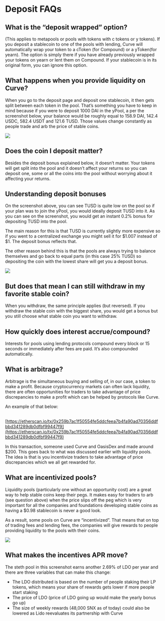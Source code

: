 # Deposit FAQs


## What is the “deposit wrapped” option?

(This applies to metapools or pools with tokens with c tokens or y tokens). If you deposit a stablecoin to one of the pools with lending, Curve will automatically wrap your token to a cToken (for Compound) or a yToken(for yearn). The option is simply there if you have already previously wrapped your tokens on yearn or lent them on Compound. If your stablecoin is in its original form, you can ignore this option.

## What happens when you provide liquidity on Curve?

When you go to the deposit page and deposit one stablecoin, it then gets split between each token in the pool. That’s something you have to keep in mind because if you were to deposit 1000 DAI in the yPool, a per the screenshot below, your balance would be roughly equal to 158.9 DAI, 142.4 USDC, 582.4 USDT and 121.6 TUSD. Those values change constantly as people trade and arb the price of stable coins.


![](https://2254922201-files.gitbook.io/~/files/v0/b/gitbook-x-prod.appspot.com/o/spaces%2F-MFA0rQI3SzfbVFgp3Ic%2Fuploads%2FVbNbqvugTszimMdG2uBo%2FScreen%20Shot%202022-11-14%20at%203.41.34%20AM.png?alt=media&token=3622b620-c1f5-40ce-b5c7-2738cd66c432)

## Does the coin I deposit matter?

Besides the deposit bonus explained below, it doesn’t matter. Your tokens will get split into the pool and it doesn’t affect your returns so you can deposit one, some or all the coins into the pool without worrying about it affecting your returns.

## Understanding deposit bonuses

On the screenshot above, you can see TUSD is quite low on the pool so if your plan was to join the yPool, you would ideally deposit TUSD into it. As you can see on the screenshot, you would get an instant 0.2% bonus for depositing TUSD into the pool.

The main reason for this is that TUSD is currently slightly more expensive so if you went to a centralized exchange you might sell it for $1.007 instead of $1. The deposit bonus reflects that.

The other reason behind this is that the pools are always trying to balance themselves and go back to equal parts (in this case 25% TUSD) so depositing the coin with the lowest share will get you a deposit bonus.

![](https://2254922201-files.gitbook.io/~/files/v0/b/gitbook-x-prod.appspot.com/o/spaces%2F-MFA0rQI3SzfbVFgp3Ic%2Fuploads%2F2qhk0CBGFiK8RA0QEWKW%2FScreen%20Shot%202022-11-14%20at%203.43.36%20AM.png?alt=media&token=0ff32c84-a44e-484a-8962-4476d0773666)

## But does that mean I can still withdraw in my favorite stable coin?

When you withdraw, the same principle applies (but reversed). If you withdraw the stable coin with the biggest share, you would get a bonus but you still choose what stable coin you want to withdraw.

## How quickly does interest accrue/compound?

Interests for pools using lending protocols compound every block or 15 seconds or immediately after fees are paid. It’s also compounded automatically.

## What is arbitrage?

Arbitrage is the simultaneous buying and selling of, in our case, a token to make a profit. Because cryptocurrency markets can often lack liquidity, there are often opportunities for traders to take advantage of price discrepancies to make a profit which can be helped by protocols like Curve.

An example of that below:

​[https://etherscan.io/tx/0x259b7ac1f50554fe5ddcfeea7b4fa90ad70356ddfbbd341289db0dfbf99447f9](https://etherscan.io/tx/0x259b7ac1f50554fe5ddcfeea7b4fa90ad70356ddfbbd341289db0dfbf99447f9)​

In this transaction, someone used Curve and OasisDex and made around $200. This goes back to what was discussed earlier with liquidity pools. The idea is that is you incentivize traders to take advantage of price discrepancies which we all get rewarded for.

## What are incentivized pools?

Liquidity pools (particularly one without an opportunity cost) are a great way to help stable coins keep their pegs. It makes easy for traders to arb (see question above) when the price slips off the peg which is very important for all the companies and foundations developing stable coins as having a $0.98 stablecoin is never a good look.

As a result, some pools on Curve are “incentivized”. That means that on top of trading fees and lending fees, the companies will give rewards to people providing liquidity to the pools with their coins.

![](https://2254922201-files.gitbook.io/~/files/v0/b/gitbook-x-prod.appspot.com/o/spaces%2F-MFA0rQI3SzfbVFgp3Ic%2Fuploads%2FTDHyQoQBlwikER4kovew%2FScreen%20Shot%202022-11-14%20at%203.45.49%20AM.png?alt=media&token=b501b4c0-eeee-462a-98da-6198d878521b)

## What makes the incentives APR move?

The steth pool in this screenshot earns another 2.69% of LDO per year and there are three variables that can make this change:

*   The LDO distributed is based on the number of people staking their LP tokens, which means your share of rewards gets lower if more people start staking
*   The price of LDO (price of LDO going up would make the yearly bonus go up)
*   The size of weekly rewards (48,000 SNX as of today) could also be lowered as Lido reevaluates its partnership with Curve
